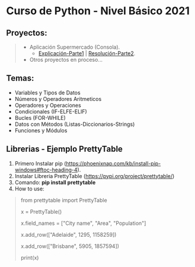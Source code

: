 # Curso de Python - Nivel Básico 2021

## Proyectos:
> * Aplicación Supermercado (Consola).
>   * [Explicación-Parte1](https://www.youtube.com/watch?v=Us735zC_g-E) | [Resolución-Parte2](https://youtu.be/LV4ukfbjJIY).
> * Otros proyectos en proceso...

## Temas:
* Variables y Tipos de Datos
* Números y Operadores Aritmeticos
* Operadores y Operaciones
* Condicionales (IF-ELFE-ELIF)
* Bucles (FOR-WHILE)
* Datos con Métodos (Listas-Diccionarios-Strings)
* Funciones y Módulos

## Librerias - Ejemplo PrettyTable
1. Primero Instalar pip (https://phoenixnap.com/kb/install-pip-windows#ftoc-heading-4).
2. Instalar Libreria PrettyTable (https://pypi.org/project/prettytable/)
3. Comando: **pip install prettytable**
4. How to use: 

> from prettytable import PrettyTable
> 
> x = PrettyTable()
> 
> x.field_names = ["City name", "Area", "Population"]
> 
> x.add_row(["Adelaide", 1295, 1158259])
> 
> x.add_row(["Brisbane", 5905, 1857594])
> 
> print(x)

